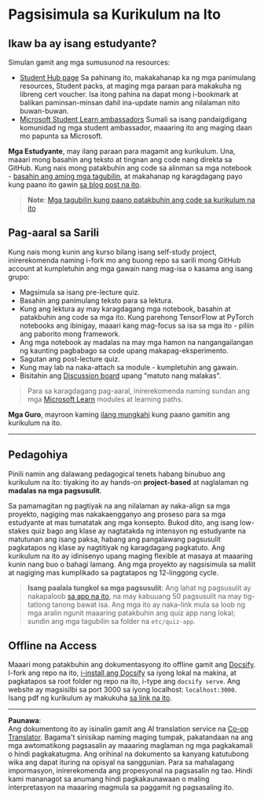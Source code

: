 <!--
CO_OP_TRANSLATOR_METADATA:
{
  "original_hash": "c4c545eb30765a49469ced84cfb4379f",
  "translation_date": "2025-08-28T02:28:43+00:00",
  "source_file": "lessons/0-course-setup/setup.md",
  "language_code": "tl"
}
-->
# Pagsisimula sa Kurikulum na Ito

## Ikaw ba ay isang estudyante?

Simulan gamit ang mga sumusunod na resources:

* [Student Hub page](https://docs.microsoft.com/learn/student-hub?WT.mc_id=academic-77998-cacaste) Sa pahinang ito, makakahanap ka ng mga panimulang resources, Student packs, at maging mga paraan para makakuha ng libreng cert voucher. Isa itong pahina na dapat mong i-bookmark at balikan paminsan-minsan dahil ina-update namin ang nilalaman nito buwan-buwan.
* [Microsoft Student Learn ambassadors](https://studentambassadors.microsoft.com?WT.mc_id=academic-77998-cacaste) Sumali sa isang pandaigdigang komunidad ng mga student ambassador, maaaring ito ang maging daan mo papunta sa Microsoft.

**Mga Estudyante**, may ilang paraan para magamit ang kurikulum. Una, maaari mong basahin ang teksto at tingnan ang code nang direkta sa GitHub. Kung nais mong patakbuhin ang code sa alinman sa mga notebook - [basahin ang aming mga tagubilin](./etc/how-to-run.md), at makahanap ng karagdagang payo kung paano ito gawin [sa blog post na ito](https://soshnikov.com/education/how-to-execute-notebooks-from-github/).

> **Note**: [Mga tagubilin kung paano patakbuhin ang code sa kurikulum na ito](./how-to-run.md)

## Pag-aaral sa Sarili

Kung nais mong kunin ang kurso bilang isang self-study project, inirerekomenda naming i-fork mo ang buong repo sa sarili mong GitHub account at kumpletuhin ang mga gawain nang mag-isa o kasama ang isang grupo:

* Magsimula sa isang pre-lecture quiz.
* Basahin ang panimulang teksto para sa lektura.
* Kung ang lektura ay may karagdagang mga notebook, basahin at patakbuhin ang code sa mga ito. Kung parehong TensorFlow at PyTorch notebooks ang ibinigay, maaari kang mag-focus sa isa sa mga ito - piliin ang paborito mong framework.
* Ang mga notebook ay madalas na may mga hamon na nangangailangan ng kaunting pagbabago sa code upang makapag-eksperimento.
* Sagutan ang post-lecture quiz.
* Kung may lab na naka-attach sa module - kumpletuhin ang gawain.
* Bisitahin ang [Discussion board](https://github.com/microsoft/AI-For-Beginners/discussions) upang "matuto nang malakas".

> Para sa karagdagang pag-aaral, inirerekomenda naming sundan ang mga [Microsoft Learn](https://docs.microsoft.com/en-us/users/dmitrysoshnikov-9132/collections/31zgizg2p418yo/?WT.mc_id=academic-77998-cacaste) modules at learning paths.

**Mga Guro**, mayroon kaming [ilang mungkahi](/for-teachers.md) kung paano gamitin ang kurikulum na ito.

---

## Pedagohiya

Pinili namin ang dalawang pedagogical tenets habang binubuo ang kurikulum na ito: tiyaking ito ay hands-on **project-based** at naglalaman ng **madalas na mga pagsusulit**.

Sa pamamagitan ng pagtiyak na ang nilalaman ay naka-align sa mga proyekto, nagiging mas nakakaengganyo ang proseso para sa mga estudyante at mas tumatatak ang mga konsepto. Bukod dito, ang isang low-stakes quiz bago ang klase ay nagtatakda ng intensyon ng estudyante na matutunan ang isang paksa, habang ang pangalawang pagsusulit pagkatapos ng klase ay nagtitiyak ng karagdagang pagkatuto. Ang kurikulum na ito ay idinisenyo upang maging flexible at masaya at maaaring kunin nang buo o bahagi lamang. Ang mga proyekto ay nagsisimula sa maliit at nagiging mas kumplikado sa pagtatapos ng 12-linggong cycle.

> **Isang paalala tungkol sa mga pagsusulit**: Ang lahat ng pagsusulit ay nakapaloob [sa app na ito](https://red-field-0a6ddfd03.1.azurestaticapps.net/), na may kabuuang 50 pagsusulit na may tig-tatlong tanong bawat isa. Ang mga ito ay naka-link mula sa loob ng mga aralin ngunit maaaring patakbuhin ang quiz app nang lokal; sundin ang mga tagubilin sa folder na `etc/quiz-app`.

## Offline na Access

Maaari mong patakbuhin ang dokumentasyong ito offline gamit ang [Docsify](https://docsify.js.org/#/). I-fork ang repo na ito, [i-install ang Docsify](https://docsify.js.org/#/quickstart) sa iyong lokal na makina, at pagkatapos sa root folder ng repo na ito, i-type ang `docsify serve`. Ang website ay magsisilbi sa port 3000 sa iyong localhost: `localhost:3000`. Isang pdf ng kurikulum ay makukuha [sa link na ito](../../../../../../../../../etc/pdf/readme.pdf).

---

**Paunawa**:  
Ang dokumentong ito ay isinalin gamit ang AI translation service na [Co-op Translator](https://github.com/Azure/co-op-translator). Bagama't sinisikap naming maging tumpak, pakatandaan na ang mga awtomatikong pagsasalin ay maaaring maglaman ng mga pagkakamali o hindi pagkakatugma. Ang orihinal na dokumento sa kanyang katutubong wika ang dapat ituring na opisyal na sanggunian. Para sa mahalagang impormasyon, inirerekomenda ang propesyonal na pagsasalin ng tao. Hindi kami mananagot sa anumang hindi pagkakaunawaan o maling interpretasyon na maaaring magmula sa paggamit ng pagsasaling ito.